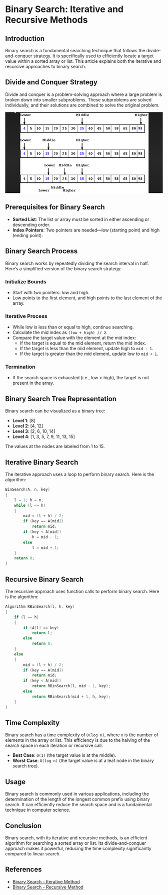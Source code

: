 

# Binary Search: Iterative and Recursive Methods

## Introduction
Binary search is a fundamental searching technique that follows the divide-and-conquer strategy. It is specifically used to efficiently locate a target value within a sorted array or list. This article explains both the iterative and recursive approaches to binary search.

## Divide and Conquer Strategy
Divide and conquer is a problem-solving approach where a large problem is broken down into smaller subproblems. These subproblems are solved individually, and their solutions are combined to solve the original problem.

![Binary Search Process](https://github.com/Sayli08/Algorithms/blob/main/BINARY_SEARCH%20IMAGE.png)


## Prerequisites for Binary Search
- **Sorted List**: The list or array must be sorted in either ascending or descending order.
- **Index Pointers**: Two pointers are needed—low (starting point) and high (ending point).

## Binary Search Process
Binary search works by repeatedly dividing the search interval in half. Here’s a simplified version of the binary search strategy:

### Initialize Bounds
- Start with two pointers: low and high.
- Low points to the first element, and high points to the last element of the array.

### Iterative Process
- While low is less than or equal to high, continue searching.
- Calculate the mid index as `(low + high) // 2`.
- Compare the target value with the element at the mid index:
  - If the target is equal to the mid element, return the mid index.
  - If the target is less than the mid element, update high to `mid - 1`.
  - If the target is greater than the mid element, update low to `mid + 1`.

### Termination
- If the search space is exhausted (i.e., low > high), the target is not present in the array.

## Binary Search Tree Representation
Binary search can be visualized as a binary tree:
- **Level 1**: [8]
- **Level 2**: [4, 12]
- **Level 3**: [2, 6, 10, 14]
- **Level 4**: [1, 3, 5, 7, 9, 11, 13, 15]

The values at the nodes are labeled from 1 to 15.

## Iterative Binary Search
The iterative approach uses a loop to perform binary search. Here is the algorithm:

```cpp
BinSearch(A, n, key)
{
    l = 1; h = n;
    while (l <= h)
    {
        mid = (l + h) / 2;
        if (key == A[mid])
            return mid;
        if (key < A[mid])
            h = mid - 1;
        else
            l = mid + 1;
    }
    return 0;
}
```

## Recursive Binary Search
The recursive approach uses function calls to perform binary search. Here is the algorithm:

```cpp
Algorithm RBinSearch(l, h, key)
{
    if (l == h)
    {
        if (A[l] == key)
            return l;
        else
            return 0;
    }
    else
    {
        mid = (l + h) / 2;
        if (key == A[mid])
            return mid;
        if (key < A[mid])
            return RBinSearch(l, mid - 1, key);
        else
            return RBinSearch(mid + 1, h, key);
    }
}
```

## Time Complexity
Binary search has a time complexity of `O(log n)`, where `n` is the number of elements in the array or list. This efficiency is due to the halving of the search space in each iteration or recursive call.

- **Best Case**: `O(1)` (the target value is at the middle).
- **Worst Case**: `O(log n)` (the target value is at a leaf node in the binary search tree).

## Usage
Binary search is commonly used in various applications, including the determination of the length of the longest common prefix using binary search. It can efficiently reduce the search space and is a fundamental technique in computer science.

## Conclusion
Binary search, with its iterative and recursive methods, is an efficient algorithm for searching a sorted array or list. Its divide-and-conquer approach makes it powerful, reducing the time complexity significantly compared to linear search.

## References
- [Binary Search - Iterative Method](https://youtu.be/C2apEw9pgtw?si=M1VaEdWssMjasFcL)
- [Binary Search - Recursive Method](https://youtu.be/uEUXGcc2VXM?si=8MW-TF891WLJWs2P)


